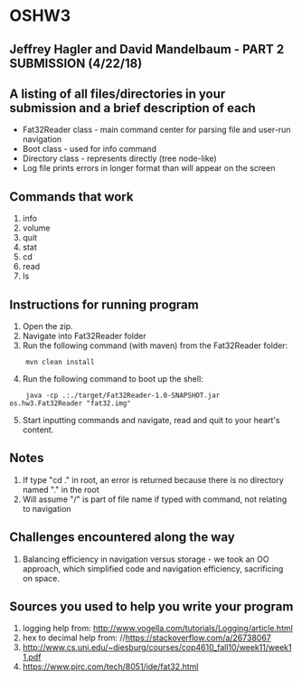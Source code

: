 # OSHW3

## Jeffrey Hagler and David Mandelbaum - PART 2 SUBMISSION (4/22/18)
## A listing of all files/directories in your submission and a brief description of each
  * Fat32Reader class - main command center for parsing file and user-run navigation
  * Boot class - used for info command
  * Directory class - represents directly (tree node-like)
  * Log file prints errors in longer format than will appear on the screen

## Commands that work
 1. info
 2. volume 
 3. quit
 4. stat
 5. cd
 6. read
 7. ls

##	Instructions for running program
 1. Open the zip.
 2. Navigate into Fat32Reader folder
 3. Run the following command (with maven) from the Fat32Reader folder:
```
    mvn clean install
```
 4. Run the following command to boot up the shell:
 
```
    java -cp .:./target/Fat32Reader-1.0-SNAPSHOT.jar os.hw3.Fat32Reader "fat32.img" 
```     
 5. Start inputting commands and navigate, read and quit to your heart's content.
 
##	Notes
 1. If type "cd ." in root, an error is returned because there is no directory named "."
    in the root
 2. Will assume "/" is part of file name if typed with command, not relating to navigation

##	Challenges encountered along the way
 1. Balancing efficiency in navigation versus storage - we took an OO approach, which 
    simplified code and navigation efficiency, sacrificing on space.

##	Sources you used to help you write your program
 1. logging help from: http://www.vogella.com/tutorials/Logging/article.html
 2. hex to decimal help from: //https://stackoverflow.com/a/26738067
 3. http://www.cs.uni.edu/~diesburg/courses/cop4610_fall10/week11/week11.pdf
 4. https://www.pjrc.com/tech/8051/ide/fat32.html
 

